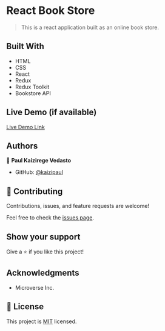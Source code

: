 # React Book Store

> This is a react application built as an online book store.

## Built With

- HTML
- CSS
- React
- Redux
- Redux Toolkit
- Bookstore API

## Live Demo (if available)

[Live Demo Link](https://livedemo.com)

## Authors

👤 **Paul Kaizirege Vedasto**

- GitHub: [@kaizipaul](https://github.com/kaizipaul)

## 🤝 Contributing

Contributions, issues, and feature requests are welcome!

Feel free to check the [issues page](../../issues/).

## Show your support

Give a ⭐️ if you like this project!

## Acknowledgments

- Microverse Inc.

## 📝 License

This project is [MIT](./LICENSE) licensed.
